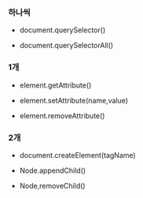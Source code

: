 ### 하나씩

- document.querySelector()

- document.querySelectorAll()

### 1개

- element.getAttribute()

- element.setAttribute(name,value)

- element.removeAttribute()

### 2개

- document.createElement(tagName)

- Node.appendChild()

- Node,removeChild()